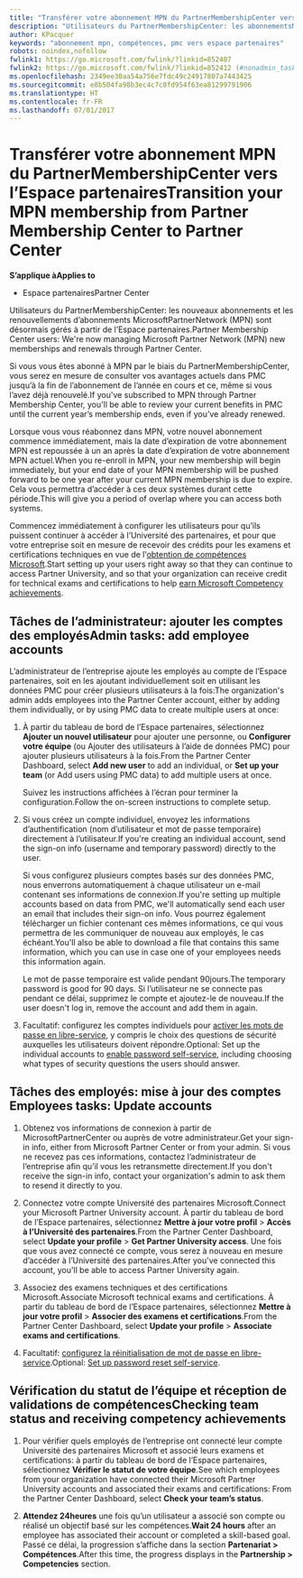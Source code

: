 ```yaml
---
title: "Transférer votre abonnement MPN du PartnerMembershipCenter vers l’Espace partenaires"
description: "Utilisateurs du PartnerMembershipCenter: les abonnementsMPN sont désormais gérés à partir de l’Espace partenaires. Voici ce que vous devez faire."
author: KPacquer
keywords: "abonnement mpn, compétences, pmc vers espace partenaires"
robots: noindex,nofollow
fwlink1: https://go.microsoft.com/fwlink/?linkid=852407
fwlink2: https://go.microsoft.com/fwlink/?linkid=852412 (#nonadmin_tasks)
ms.openlocfilehash: 2349ee30aa54a756e7fdc49c24917807a7443425
ms.sourcegitcommit: e8b504fa98b3ec4c7c8fd954f63ea81299791906
ms.translationtype: HT
ms.contentlocale: fr-FR
ms.lasthandoff: 07/01/2017
---
```

# <a name="transition-your-mpn-membership-from-partner-membership-center-to-partner-center"></a><span data-ttu-id="538eb-105">Transférer votre abonnement MPN du PartnerMembershipCenter vers l’Espace partenaires</span><span class="sxs-lookup"><span data-stu-id="538eb-105">Transition your MPN membership from Partner Membership Center to Partner Center</span></span>

**<span data-ttu-id="538eb-106">S’applique à</span><span class="sxs-lookup"><span data-stu-id="538eb-106">Applies to</span></span>**
-  <span data-ttu-id="538eb-107">Espace partenaires</span><span class="sxs-lookup"><span data-stu-id="538eb-107">Partner Center</span></span>

<span data-ttu-id="538eb-108">Utilisateurs du PartnerMembershipCenter: les nouveaux abonnements et les renouvellements d’abonnements MicrosoftPartnerNetwork (MPN) sont désormais gérés à partir de l’Espace partenaires.</span><span class="sxs-lookup"><span data-stu-id="538eb-108">Partner Membership Center users: We're now managing Microsoft Partner Network (MPN) new memberships and renewals through Partner Center.</span></span>  

<span data-ttu-id="538eb-109">Si vous vous êtes abonné à MPN par le biais du PartnerMembershipCenter, vous serez en mesure de consulter vos avantages actuels dans PMC jusqu’à la fin de l’abonnement de l’année en cours et ce, même si vous l’avez déjà renouvelé.</span><span class="sxs-lookup"><span data-stu-id="538eb-109">If you've subscribed to MPN through Partner Membership Center, you'll be able to review your current benefits in PMC until the current year’s membership ends, even if you’ve already renewed.</span></span> 

<span data-ttu-id="538eb-110">Lorsque vous vous réabonnez dans MPN, votre nouvel abonnement commence immédiatement, mais la date d’expiration de votre abonnement MPN est repoussée à un an après la date d’expiration de votre abonnement MPN actuel.</span><span class="sxs-lookup"><span data-stu-id="538eb-110">When you re-enroll in MPN, your new membership will begin immediately, but your end date of your MPN membership will be pushed forward to be one year after your current MPN membership is due to expire.</span></span> <span data-ttu-id="538eb-111">Cela vous permettra d’accéder à ces deux systèmes durant cette période.</span><span class="sxs-lookup"><span data-stu-id="538eb-111">This will give you a period of overlap where you can access both systems.</span></span>

<span data-ttu-id="538eb-112">Commencez immédiatement à configurer les utilisateurs pour qu’ils puissent continuer à accéder à l’Université des partenaires, et pour que votre entreprise soit en mesure de recevoir des crédits pour les examens et certifications techniques en vue de lֹ’[obtention de compétences Microsoft](competencies.md).</span><span class="sxs-lookup"><span data-stu-id="538eb-112">Start setting up your users right away so that they can continue to access Partner University, and so that your organization can receive credit for technical exams and certifications to help [earn Microsoft Competency achievements](competencies.md).</span></span> 

## <a name="admin-tasks-add-employee-accounts"></a><span data-ttu-id="538eb-113">Tâches de l’administrateur: ajouter les comptes des employés</span><span class="sxs-lookup"><span data-stu-id="538eb-113">Admin tasks: add employee accounts</span></span>

<span data-ttu-id="538eb-114">L’administrateur de l’entreprise ajoute les employés au compte de l’Espace partenaires, soit en les ajoutant individuellement soit en utilisant les données PMC pour créer plusieurs utilisateurs à la fois:</span><span class="sxs-lookup"><span data-stu-id="538eb-114">The organization's admin adds employees into the Partner Center account, either by adding them individually, or by using PMC data to create multiple users at once:</span></span>

1.  <span data-ttu-id="538eb-115">À partir du tableau de bord de l’Espace partenaires, sélectionnez **Ajouter un nouvel utilisateur** pour ajouter une personne, ou **Configurer votre équipe** (ou Ajouter des utilisateurs à l’aide de données PMC) pour ajouter plusieurs utilisateurs à la fois.</span><span class="sxs-lookup"><span data-stu-id="538eb-115">From the Partner Center Dashboard, select **Add new user** to add an individual, or **Set up your team** (or Add users using PMC data) to add multiple users at once.</span></span>
    
    <span data-ttu-id="538eb-116">Suivez les instructions affichées à l’écran pour terminer la configuration.</span><span class="sxs-lookup"><span data-stu-id="538eb-116">Follow the on-screen instructions to complete setup.</span></span>

2.  <span data-ttu-id="538eb-117">Si vous créez un compte individuel, envoyez les informations d’authentification (nom d’utilisateur et mot de passe temporaire) directement à l’utilisateur.</span><span class="sxs-lookup"><span data-stu-id="538eb-117">If you're creating an individual account, send the sign-on info (username and temporary password) directly to the user.</span></span>

    <span data-ttu-id="538eb-118">Si vous configurez plusieurs comptes basés sur des données PMC, nous enverrons automatiquement à chaque utilisateur un e-mail contenant ses informations de connexion.</span><span class="sxs-lookup"><span data-stu-id="538eb-118">If you're setting up multiple accounts based on data from PMC, we'll automatically send each user an email that includes their sign-on info.</span></span> <span data-ttu-id="538eb-119">Vous pourrez également télécharger un fichier contenant ces mêmes informations, ce qui vous permettra de les communiquer de nouveau aux employés, le cas échéant.</span><span class="sxs-lookup"><span data-stu-id="538eb-119">You'll also be able to download a file that contains this same information, which you can use in case one of your employees needs this information again.</span></span>

    <span data-ttu-id="538eb-120">Le mot de passe temporaire est valide pendant 90jours.</span><span class="sxs-lookup"><span data-stu-id="538eb-120">The temporary password is good for 90 days.</span></span> <span data-ttu-id="538eb-121">Si l’utilisateur ne se connecte pas pendant ce délai, supprimez le compte et ajoutez-le de nouveau.</span><span class="sxs-lookup"><span data-stu-id="538eb-121">If the user doesn't log in, remove the account and add them in again.</span></span>

3.  <span data-ttu-id="538eb-122">Facultatif: configurez les comptes individuels pour [activer les mots de passe en libre-service](https://docs.microsoft.com/azure/active-directory/active-directory-passwords-getting-started), y compris le choix des questions de sécurité auxquelles les utilisateurs doivent répondre.</span><span class="sxs-lookup"><span data-stu-id="538eb-122">Optional: Set up the individual accounts to [enable password self-service](https://docs.microsoft.com/azure/active-directory/active-directory-passwords-getting-started), including choosing what types of security questions the users should answer.</span></span> 

## <span data-ttu-id="538eb-123"><a href="" id="nonadmin_tasks"></a> Tâches des employés: mise à jour des comptes</span><span class="sxs-lookup"><span data-stu-id="538eb-123"><a href="" id="nonadmin_tasks"></a> Employees tasks: Update accounts</span></span>

1.  <span data-ttu-id="538eb-124">Obtenez vos informations de connexion à partir de MicrosoftPartnerCenter ou auprès de votre administrateur.</span><span class="sxs-lookup"><span data-stu-id="538eb-124">Get your sign-in info, either from Microsoft Partner Center or from your admin.</span></span> <span data-ttu-id="538eb-125">Si vous ne recevez pas ces informations, contactez l’administrateur de l’entreprise afin qu’il vous les retransmette directement.</span><span class="sxs-lookup"><span data-stu-id="538eb-125">If you don't receive the sign-in info, contact your organization's admin to ask them to resend it directly to you.</span></span> 

2.  <span data-ttu-id="538eb-126">Connectez votre compte Université des partenaires Microsoft.</span><span class="sxs-lookup"><span data-stu-id="538eb-126">Connect your Microsoft Partner University account.</span></span> <span data-ttu-id="538eb-127">À partir du tableau de bord de l’Espace partenaires, sélectionnez **Mettre à jour votre profil** > **Accès à l’Université des partenaires**.</span><span class="sxs-lookup"><span data-stu-id="538eb-127">From the Partner Center Dashboard, select **Update your profile** > **Get Partner University access**.</span></span>  <span data-ttu-id="538eb-128">Une fois que vous avez connecté ce compte, vous serez à nouveau en mesure d’accéder à l’Université des partenaires.</span><span class="sxs-lookup"><span data-stu-id="538eb-128">After you've connected this account, you'll be able to access Partner University again.</span></span>

3.  <span data-ttu-id="538eb-129">Associez des examens techniques et des certifications Microsoft.</span><span class="sxs-lookup"><span data-stu-id="538eb-129">Associate Microsoft technical exams and certifications.</span></span> <span data-ttu-id="538eb-130">À partir du tableau de bord de l’Espace partenaires, sélectionnez **Mettre à jour votre profil** > **Associer des examens et certifications**.</span><span class="sxs-lookup"><span data-stu-id="538eb-130">From the Partner Center Dashboard, select **Update your profile** > **Associate exams and certifications**.</span></span> 

4.  <span data-ttu-id="538eb-131">Facultatif: [configurez la réinitialisation de mot de passe en libre-service](https://docs.microsoft.com/en-us/azure/active-directory/active-directory-passwords-update-your-own-password).</span><span class="sxs-lookup"><span data-stu-id="538eb-131">Optional: [Set up password reset self-service](https://docs.microsoft.com/en-us/azure/active-directory/active-directory-passwords-update-your-own-password).</span></span>

## <a name="checking-team-status-and-receiving-competency-achievements"></a><span data-ttu-id="538eb-132">Vérification du statut de l’équipe et réception de validations de compétences</span><span class="sxs-lookup"><span data-stu-id="538eb-132">Checking team status and receiving competency achievements</span></span>

1.  <span data-ttu-id="538eb-133">Pour vérifier quels employés de l’entreprise ont connecté leur compte Université des partenaires Microsoft et associé leurs examens et certifications: à partir du tableau de bord de l’Espace partenaires, sélectionnez **Vérifier le statut de votre équipe**.</span><span class="sxs-lookup"><span data-stu-id="538eb-133">See which employees from your organization have connected their Microsoft Partner University accounts and associated their exams and certifications: From the Partner Center Dashboard, select **Check your team’s status**.</span></span>

2.  <span data-ttu-id="538eb-134">**Attendez 24heures** une fois qu’un utilisateur a associé son compte ou réalisé un objectif basé sur les compétences.</span><span class="sxs-lookup"><span data-stu-id="538eb-134">**Wait 24 hours** after an employee has associated their account or completed a skill-based goal.</span></span> <span data-ttu-id="538eb-135">Passé ce délai, la progression s’affiche dans la section **Partenariat > Compétences**.</span><span class="sxs-lookup"><span data-stu-id="538eb-135">After this time, the progress displays in the  **Partnership > Competencies** section.</span></span>
